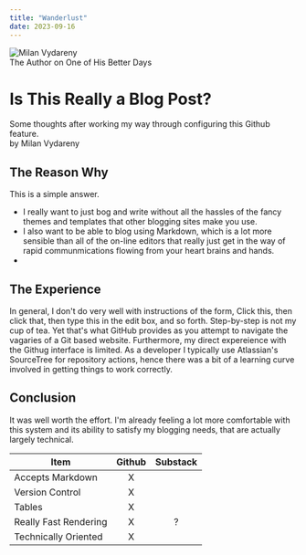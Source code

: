 ```yaml
---
title: "Wanderlust"
date: 2023-09-16
---
```

![Milan Vydareny](https://en.gravatar.com/userimage/30460232/5fdd20f361b2bcbc072dfb6760d90b19.jpeg?size=256 "Milan Vydareny")  
The Author on One of His Better Days

# Is This Really a Blog Post?

Some thoughts after working my way through configuring this Github feature.  
by Milan Vydareny

## The Reason Why

This is a simple answer. 
- I really want to just bog and write without all the hassles of the fancy themes and templates that other blogging sites make you use.
- I also want to be able to blog using Markdown, which is a lot more sensible than all of the on-line editors that really just get in the way of rapid communmications flowing from your heart brains and hands.
- 
## The Experience

In general, I don't do very well with instructions of the form, Click this, then click that, then type this in the edit box, and so forth. Step-by-step is not my cup of tea. Yet that's what GitHub provides as you attempt to navigate the vagaries of a Git based website. Furthermore, my direct expereience with the Githug interface is limited. As a developer I typically use Atlassian's SourceTree for repository actions, hence there was a bit of a learning curve involved in getting things to work correctly.

## Conclusion

It was well worth the effort. I'm already feeling a lot more comfortable with this system and its ability to satisfy my blogging needs, that are actually largely technical. 

|Item|Github|Substack|
|-------|:---------:|:-----:|
|Accepts Markdown| X | |
|Version Control| X | |
|Tables| X|  |
|Really Fast Rendering| X | ? |
|Technically Oriented| X|  |
